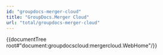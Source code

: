 ```yaml
---
id: "groupdocs-merger-cloud"
title: "GroupDocs.Merger Cloud"
url: "total/groupdocs-merger-cloud"
---
```


{{documentTree root#"document:groupdocscloud:mergercloud.WebHome"/}}


 
